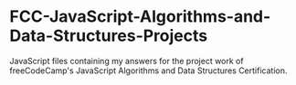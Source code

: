 # FCC-JavaScript-Algorithms-and-Data-Structures-Projects
JavaScript files containing my answers for the project work of freeCodeCamp's JavaScript Algorithms and Data Structures Certification.
